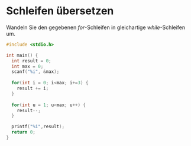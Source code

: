 # Schleifen übersetzen

Wandeln Sie den gegebenen *for*-Schleifen in gleichartige *while*-Schleifen um.

```cpp
#include <stdio.h>

int main() {
  int result = 0;
  int max = 0;
  scanf("%i", &max);
  
  for(int i = 0; i<max; i+=3) {
    result += i;
  }
  
  for(int u = 1; u<max; u++) {
    result--;
  }

  printf("%i",result);
  return 0;
}
```